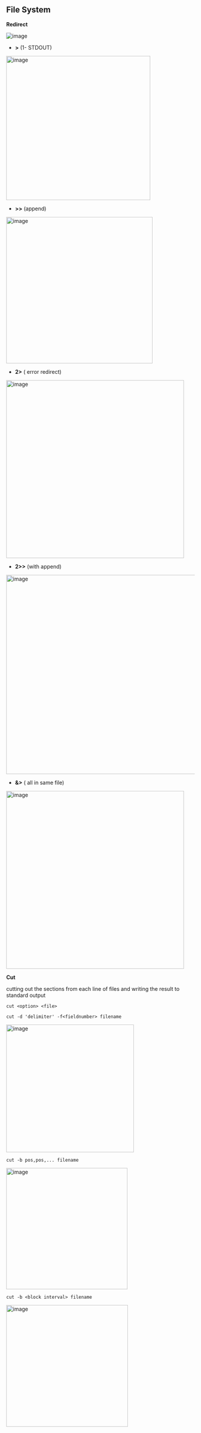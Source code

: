 File System
----------------------------

**Redirect**

![image](https://user-images.githubusercontent.com/103237142/192408331-008ef16e-e856-45f7-9268-130fbc24b3ea.png)

+ **>** (1- STDOUT)

<img width="385" alt="image" src="https://user-images.githubusercontent.com/103237142/192408653-b26e46bf-9003-4718-9de9-3af9b384a5da.png">

+ **>>** (append)

<img width="391" alt="image" src="https://user-images.githubusercontent.com/103237142/192408958-7582c462-97e3-4998-9203-bd1a592cc557.png">

+ **2>** ( error redirect)

<img width="475" alt="image" src="https://user-images.githubusercontent.com/103237142/192409127-c8557ab4-0849-40a9-8b64-a2d469f40bbc.png">

+ **2>>** (with append)

<img width="532" alt="image" src="https://user-images.githubusercontent.com/103237142/192409255-1a921fed-14ad-4e6e-96ec-6fa6b268f964.png">

+ **&>** ( all in same file)

<img width="475" alt="image" src="https://user-images.githubusercontent.com/103237142/192409881-2238c641-f48b-41c8-8417-8aa21594592f.png">

**Cut**

cutting out the sections from each line of files and writing the result to standard output

`cut <option> <file>`

`cut -d 'delimiter' -f<fieldnumber> filename`

<img width="341" alt="image" src="https://user-images.githubusercontent.com/103237142/192410541-43eca565-1d58-40d8-870b-44edb976d2c5.png">

`cut -b pos,pos,... filename `

<img width="324" alt="image" src="https://user-images.githubusercontent.com/103237142/192410728-30cf2170-9989-4f67-a28a-31706a7e2c9a.png">

`cut -b <block interval> filename`

<img width="325" alt="image" src="https://user-images.githubusercontent.com/103237142/192410808-f447428d-584b-4f3f-b74f-6eecff1bf1e4.png">






















